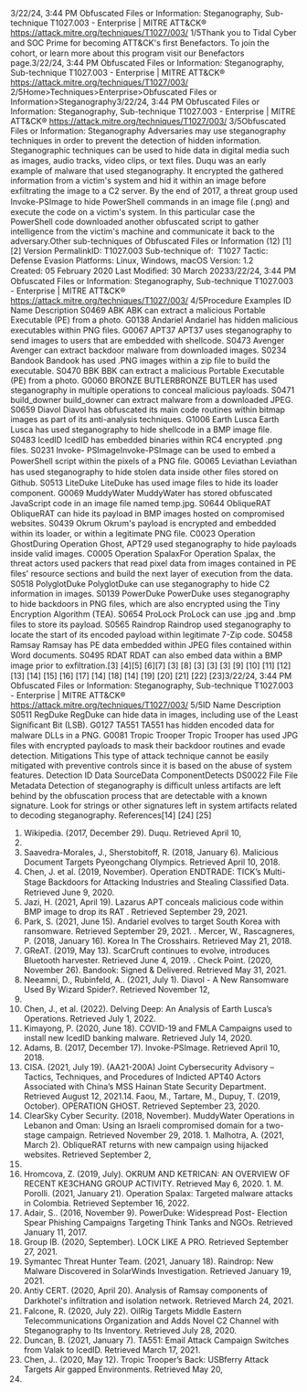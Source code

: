 3/22/24, 3:44 PM Obfuscated Files or Information: Steganography, Sub-technique T1027.003 - Enterprise | MITRE ATT&CK®
https://attack.mitre.org/techniques/T1027/003/ 1/5Thank you to Tidal Cyber and SOC Prime for becoming ATT&CK's ﬁrst Benefactors. To join the cohort, or learn more about this program visit our
Benefactors page.3/22/24, 3:44 PM Obfuscated Files or Information: Steganography, Sub-technique T1027.003 - Enterprise | MITRE ATT&CK®
https://attack.mitre.org/techniques/T1027/003/ 2/5Home>Techniques>Enterprise>Obfuscated Files or Information>Steganography3/22/24, 3:44 PM Obfuscated Files or Information: Steganography, Sub-technique T1027.003 - Enterprise | MITRE ATT&CK®
https://attack.mitre.org/techniques/T1027/003/ 3/5Obfuscated Files or Information: Steganography
Adversaries may use steganography techniques in order to prevent the detection of hidden information. Steganographic techniques can be
used to hide data in digital media such as images, audio tracks, video clips, or text ﬁles.
Duqu was an early example of malware that used steganography. It encrypted the gathered information from a victim's system and hid it
within an image before exﬁltrating the image to a C2 server.
By the end of 2017, a threat group used Invoke-PSImage to hide PowerShell commands in an image ﬁle (.png) and execute the code on a
victim's system. In this particular case the PowerShell code downloaded another obfuscated script to gather intelligence from the victim's
machine and communicate it back to the adversary.Other sub-techniques of Obfuscated Files or Information (12)
[1]
[2]
Version PermalinkID: T1027.003
Sub-technique of:  T1027
 
Tactic: Defense Evasion
 
Platforms: Linux, Windows, macOS
Version: 1.2
Created: 05 February 2020
Last Modiﬁed: 30 March 20233/22/24, 3:44 PM Obfuscated Files or Information: Steganography, Sub-technique T1027.003 - Enterprise | MITRE ATT&CK®
https://attack.mitre.org/techniques/T1027/003/ 4/5Procedure Examples
ID Name Description
S0469 ABK ABK can extract a malicious Portable Executable (PE) from a photo.
G0138 Andariel Andariel has hidden malicious executables within PNG ﬁles.
G0067 APT37 APT37 uses steganography to send images to users that are embedded with shellcode.
S0473 Avenger Avenger can extract backdoor malware from downloaded images.
S0234 Bandook Bandook has used .PNG images within a zip ﬁle to build the executable. 
S0470 BBK BBK can extract a malicious Portable Executable (PE) from a photo.
G0060 BRONZE
BUTLERBRONZE BUTLER has used steganography in multiple operations to conceal malicious payloads.
S0471 build\_downer build\_downer can extract malware from a downloaded JPEG.
S0659 Diavol Diavol has obfuscated its main code routines within bitmap images as part of its anti-analysis techniques.
G1006 Earth Lusca Earth Lusca has used steganography to hide shellcode in a BMP image ﬁle.
S0483 IcedID IcedID has embedded binaries within RC4 encrypted .png ﬁles.
S0231 Invoke-
PSImageInvoke-PSImage can be used to embed a PowerShell script within the pixels of a PNG ﬁle.
G0065 Leviathan Leviathan has used steganography to hide stolen data inside other ﬁles stored on Github.
S0513 LiteDuke LiteDuke has used image ﬁles to hide its loader component.
G0069 MuddyWater MuddyWater has stored obfuscated JavaScript code in an image ﬁle named temp.jpg.
S0644 ObliqueRAT ObliqueRAT can hide its payload in BMP images hosted on compromised websites.
S0439 Okrum Okrum's payload is encrypted and embedded within its loader, or within a legitimate PNG ﬁle.
C0023 Operation
GhostDuring Operation Ghost, APT29 used steganography to hide payloads inside valid images.
C0005 Operation
SpalaxFor Operation Spalax, the threat actors used packers that read pixel data from images contained in PE ﬁles'
resource sections and build the next layer of execution from the data.
S0518 PolyglotDuke PolyglotDuke can use steganography to hide C2 information in images.
S0139 PowerDuke PowerDuke uses steganography to hide backdoors in PNG ﬁles, which are also encrypted using the Tiny
Encryption Algorithm (TEA).
S0654 ProLock ProLock can use .jpg and .bmp ﬁles to store its payload.
S0565 Raindrop Raindrop used steganography to locate the start of its encoded payload within legitimate 7-Zip code.
S0458 Ramsay Ramsay has PE data embedded within JPEG ﬁles contained within Word documents.
S0495 RDAT RDAT can also embed data within a BMP image prior to exﬁltration.[3]
[4][5]
[6][7]
[3]
[8]
[3]
[3]
[3]
[9]
[10]
[11]
[12]
[13]
[14]
[15]
[16]
[17]
[14]
[18]
[14]
[19]
[20]
[21]
[22]
[23]3/22/24, 3:44 PM Obfuscated Files or Information: Steganography, Sub-technique T1027.003 - Enterprise | MITRE ATT&CK®
https://attack.mitre.org/techniques/T1027/003/ 5/5ID Name Description
S0511 RegDuke RegDuke can hide data in images, including use of the Least Signiﬁcant Bit (LSB).
G0127 TA551 TA551 has hidden encoded data for malware DLLs in a PNG.
G0081 Tropic Trooper Tropic Trooper has used JPG ﬁles with encrypted payloads to mask their backdoor routines and evade
detection.
Mitigations
This type of attack technique cannot be easily mitigated with preventive controls since it is based on the abuse of system features.
Detection
ID Data SourceData ComponentDetects
DS0022 File File Metadata Detection of steganography is diﬃcult unless artifacts are left behind by the obfuscation
process that are detectable with a known signature. Look for strings or other signatures left in
system artifacts related to decoding steganography.
References[14]
[24]
[25]
1. Wikipedia. (2017, December 29). Duqu. Retrieved April 10,
2018.
2. Saavedra-Morales, J., Sherstobitoff, R. (2018, January 6).
Malicious Document Targets Pyeongchang Olympics.
Retrieved April 10, 2018.
3. Chen, J. et al. (2019, November). Operation ENDTRADE: TICK’s
Multi-Stage Backdoors for Attacking Industries and Stealing
Classiﬁed Data. Retrieved June 9, 2020.
4. Jazi, H. (2021, April 19). Lazarus APT conceals malicious
code within BMP image to drop its RAT . Retrieved September
29, 2021.
5. Park, S. (2021, June 15). Andariel evolves to target South
Korea with ransomware. Retrieved September 29, 2021.
 . Mercer, W., Rascagneres, P. (2018, January 16). Korea In The
Crosshairs. Retrieved May 21, 2018.
7. GReAT. (2019, May 13). ScarCruft continues to evolve,
introduces Bluetooth harvester. Retrieved June 4, 2019.
 . Check Point. (2020, November 26). Bandook: Signed &
Delivered. Retrieved May 31, 2021.
9. Neeamni, D., Rubinfeld, A.. (2021, July 1). Diavol - A New
Ransomware Used By Wizard Spider?. Retrieved November 12,
2021.
10. Chen, J., et al. (2022). Delving Deep: An Analysis of Earth
Lusca’s Operations. Retrieved July 1, 2022.
11. Kimayong, P. (2020, June 18). COVID-19 and FMLA
Campaigns used to install new IcedID banking malware.
Retrieved July 14, 2020.
12. Adams, B. (2017, December 17). Invoke-PSImage. Retrieved
April 10, 2018.
13. CISA. (2021, July 19). (AA21-200A) Joint Cybersecurity
Advisory – Tactics, Techniques, and Procedures of Indicted
APT40 Actors Associated with China’s MSS Hainan State
Security Department. Retrieved August 12, 2021.14. Faou, M., Tartare, M., Dupuy, T. (2019, October). OPERATION
GHOST. Retrieved September 23, 2020.
15. ClearSky Cyber Security. (2018, November). MuddyWater
Operations in Lebanon and Oman: Using an Israeli
compromised domain for a two-stage campaign. Retrieved
November 29, 2018.
1 . Malhotra, A. (2021, March 2). ObliqueRAT returns with new
campaign using hijacked websites. Retrieved September 2,
2021.
17. Hromcova, Z. (2019, July). OKRUM AND KETRICAN: AN
OVERVIEW OF RECENT KE3CHANG GROUP ACTIVITY.
Retrieved May 6, 2020.
1 . M. Porolli. (2021, January 21). Operation Spalax: Targeted
malware attacks in Colombia. Retrieved September 16, 2022.
19. Adair, S.. (2016, November 9). PowerDuke: Widespread Post-
Election Spear Phishing Campaigns Targeting Think Tanks
and NGOs. Retrieved January 11, 2017.
20. Group IB. (2020, September). LOCK LIKE A PRO. Retrieved
September 27, 2021.
21. Symantec Threat Hunter Team. (2021, January 18). Raindrop:
New Malware Discovered in SolarWinds Investigation.
Retrieved January 19, 2021.
22. Antiy CERT. (2020, April 20). Analysis of Ramsay components
of Darkhotel's inﬁltration and isolation network. Retrieved
March 24, 2021.
23. Falcone, R. (2020, July 22). OilRig Targets Middle Eastern
Telecommunications Organization and Adds Novel C2
Channel with Steganography to Its Inventory. Retrieved July
28, 2020.
24. Duncan, B. (2021, January 7). TA551: Email Attack Campaign
Switches from Valak to IcedID. Retrieved March 17, 2021.
25. Chen, J.. (2020, May 12). Tropic Trooper’s Back: USBferry
Attack Targets Air gapped Environments. Retrieved May 20,
2020.